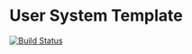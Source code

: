 # User System Template

[![Build Status](https://travis-ci.org/joemccann/dillinger.svg?branch=master)](https://github.com/obe711)
